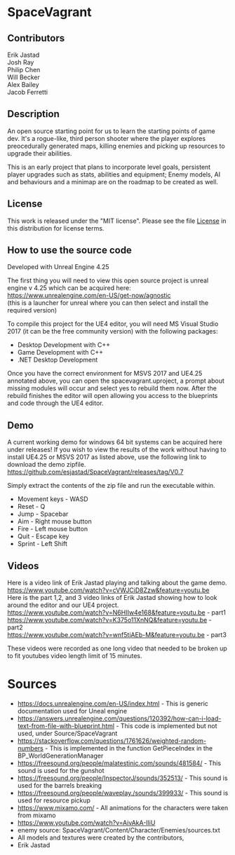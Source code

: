# SpaceVagrant

## Contributors
Erik Jastad  
Josh Ray   
Philip Chen   
Will Becker  
Alex Bailey  
Jacob Ferretti  

## Description
An open source starting point for us to learn the starting points of game dev. It's a rogue-like, third person shooter where the player explores preocedurally generated maps, killing enemies and picking up resources to upgrade their abilities.

This is an early project that plans to incorporate level goals, persistent player upgrades such as stats, abilities and equipment; Enemy models, AI and behaviours and a minimap are on the roadmap to be created as well.

## License

This work is released under the "MIT license".
Please see the file [License](https://github.com/esjastad/SpaceVagrant/blob/master/LICENSE) in this distribution for
license terms.


## How to use the source code
Developed with Unreal Engine 4.25
  
The first thing you will need to view this open source project is unreal engine v 4.25 which can be acquired here:  
https://www.unrealengine.com/en-US/get-now/agnostic  
(this is a launcher for unreal where you can then select and install the required version)  

To compile this project for the UE4 editor, you will need MS Visual Studio 2017 (it can be the free community version) with the following packages:
* Desktop Development with C++
* Game Development with C++
* .NET Desktop Development

Once you have the correct environment for MSVS 2017 and UE4.25 annotated above, you can open the spacevagrant.uproject, a prompt about missing modules will occur and select yes to rebuild them now.  After the rebuild finishes the editor will open allowing you access to the blueprints and code through the UE4 editor.

## Demo
A current working demo for windows 64 bit systems can be acquired here under releases!  If you wish to view the results of the work without having to install UE4.25 or MSVS 2017 as listed above, use the following link to download the demo zipfile.  
https://github.com/esjastad/SpaceVagrant/releases/tag/V0.7
  
Simply extract the contents of the zip file and run the executable within.
  
* Movement keys - WASD
* Reset - Q
* Jump - Spacebar
* Aim - Right mouse button
* Fire - Left mouse button
* Quit - Escape key
* Sprint - Left Shift  

## Videos
Here is a video link of Erik Jastad playing and talking about the game demo.  
https://www.youtube.com/watch?v=cVWJCiD8Zzw&feature=youtu.be  
Here is the part 1,2, and 3 video links of Erik Jastad showing how to look around the editor and our UE4 project.  
https://www.youtube.com/watch?v=N6HIIw4e168&feature=youtu.be - part1  
https://www.youtube.com/watch?v=K375o11XnNQ&feature=youtu.be - part2  
https://www.youtube.com/watch?v=wnf5tjAEb-M&feature=youtu.be - part3  
  
These videos were recorded as one long video that needed to be broken up to fit youtubes video length limit of 15 minutes.

# Sources
* https://docs.unrealengine.com/en-US/index.html  - This is generic documentation used for Uneal engine
* https://answers.unrealengine.com/questions/120392/how-can-i-load-text-from-file-with-blueprint.html   - This code is implemented but not used, under Source/SpaceVagrant
* https://stackoverflow.com/questions/1761626/weighted-random-numbers   -  This is implemented in the function GetPieceIndex in the BP_WorldGenerationManager
* https://freesound.org/people/malatestinic.com/sounds/481584/  - This sound is used for the gunshot
* https://freesound.org/people/InspectorJ/sounds/352513/  - This sound is used for the barrels breaking
* https://freesound.org/people/waveplay./sounds/399933/ - This sound is used for resource pickup
* https://www.mixamo.com/   - All animations for the characters were taken from mixamo
* https://www.youtube.com/watch?v=AivAkA-IliU
* enemy source: SpaceVagrant/Content/Character/Enemies/sources.txt
* All models and textures were created by the contributors, 
* Erik Jastad
